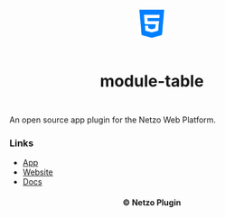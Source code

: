 <div align="center">
  <a href="https://netzo.io" target="_blank" >
    <img height="50" src="https://raw.githubusercontent.com/netzoio/netzo/main/plugins/modules/module-table/src/assets/icon.png" style="margin: 12px 0px" />
  </a>

  <h1 style="padding: 6px 0px 24px 0px">module-table</h1>
</div>

An open source app plugin for the Netzo Web Platform.

### Links

- [App](https://app.netzo.io)
- [Website](https://netzo.io)
- [Docs](https://docs.netzo.io)

<div align="center">
  <h4>© Netzo Plugin</h4>
</div>
